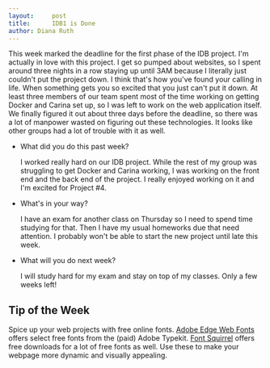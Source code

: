 ```yaml
---
layout:     post
title:      IDB1 is Done
author: Diana Ruth
---
```


This week marked the deadline for the first phase of the IDB project. I'm actually in love with this project. I get so pumped about websites, so I spent around three nights in a row staying up until 3AM because I literally just couldn't put the project down. I think that's how you've found your calling in life. When something gets you so excited that you just can't put it down. At least three members of our team spent most of the time working on getting Docker and Carina set up, so I was left to work on the web application itself. We finally figured it out about three days before the deadline, so there was a lot of manpower wasted on figuring out these technologies. It looks like other groups had a lot of trouble with it as well.

- What did you do this past week?

    I worked really hard on our IDB project. While the rest of my group was struggling to get Docker and Carina working, I was working on the front end and the back end of the project. I really enjoyed working on it and I'm excited for Project #4.

- What's in your way?

    I have an exam for another class on Thursday so I need to spend time studying for that. Then I have my usual homeworks due that need attention. I probably won't be able to start the new project until late this week.
    
- What will you do next week?

    I will study hard for my exam and stay on top of my classes. Only a few weeks left!

Tip of the Week
---------------
Spice up your web projects with free online fonts. [Adobe Edge Web Fonts](https://edgewebfonts.adobe.com/) offers select free fonts from the (paid) Adobe Typekit. [Font Squirrel](https://www.fontsquirrel.com/) offers free downloads for a lot of free fonts as well. Use these to make your webpage more dynamic and visually appealing.
